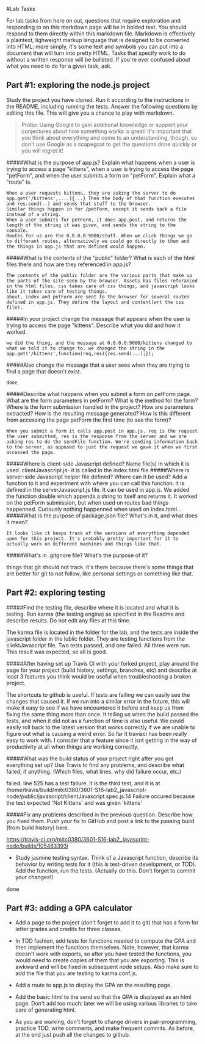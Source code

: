 #Lab Tasks

For lab tasks from here on out, questions that require exploration and responding to on this markdown page will be in bolded text. You should respond to them directly within this markdown file. Markdown is effectively a plaintext, lighweight markup language that is designed to be converted into HTML; more simply, it's some text and symbols you can put into a document that will turn into pretty HTML.
Tasks that specify work to do without a written response will be bulleted.
If you're ever confused about what you need to do for a given task, ask.

## Part #1: exploring the node.js project
Study the project you have cloned. Run it according to the instrucitons in the README, including running the tests. Answer the following questions by editing this file.  This will give you a chance to play with markdown.

> Protip: Using Google to gain additional knowledge or support your conjectures about how something works is great! It's important that you think about everything and come to an understanding, though, so don't use Google as a scapegoat to get the questions done quickly or you will regret it!

#####What is the purpose of app.js? Explain what happens when a user is trying to access a page "kittens", when a user is trying to access the page "petForm", and when the user submits a form on "petForm". Explain what a "route" is.

	When a user requests kittens, they are asking the server to do app.get('/kittens',....){...} Then the body of that function executes and res.send(..) and sends that stuff to the browser. 
	Similar things happen in for /petForm, except it sends back a file instead of a string. 
	When a user submits for petForm, it does app.post, and returns the length of the string it was given, and sends the string to the console. 
	Routes for us are the 0.0.0.0:9000/stuff. When we click things we go to differant routes, alternatively we could go directly to them and the things in app.js that are defined would happen. 

#####What is the contents of the "public" folder? What is each of the html files there and how are they referenced in app.js?

	The contents of the public folder are the various parts that make up the parts of the site seen by the browser. Assets has files referanced in the html files, css takes care of css things, and javascript looks like it takes care of testing things. 
	about, index and petForm are sent to the browser for several routes defined in app.js. They define the layout and content(wrt the css file).	

#####In your project change the message that appears when the user is trying to access the page "kittens". Describe what you did and how it worked.

	we did the thing, and the message at 0.0.0.0:9000/kittens changed to what we told it to change to. we changed the string in the app.get('/kittens',function(req,res){res.send(...);}); 	

#####Also change the message that a user sees when they are trying to find a page that doesn't exist.

	done

#####Describe what happens when you submit a form on petForm page. What are the form parameters in petForm? What is the method for the form? Where is the form submission handled in the project? How are parameters extracted? How is the resulting message generated? How is this different from accessing the page petForm the first time (to see the form)?

	When you submit a form it calls app.post in app.js. req is the request the user submitted, res is the response from the server and we are asking res to do the sendFile function. We're sending information back to the server, as opposed to just the request we gave it when we first accessed the page. 

#####Where is client-side Javascript defined? Name file(s) in which it is used.
	clientJavascript.js- it is called in the index.html file
#####Where is server-side Javascript helper file defined? Where can it be used? Add a function to it and experiment with where you can call this function.
	 it is defined in the serverJavascript.js file. It can be used in app.js. We added the function double which appends a string to itself and returns it. It worked on the petForm submission, but when used on routes bad things happenned. Curiously nothing happenned when used on index.html...
#####What is the purpose of package.json file? What's in it, and what does it mean?

	It looks like it keeps track of the versions of everything depended upon for this project. It's probably pretty important for it to actually work on different machines and things like that. 

#####What's in .gitgnore file? What's the purpose of it?

things that git should not track. it's there because there's some things that are better for git to not follow, like personal settings or something like that. 

## Part #2: exploring testing

#####Find the testing file, describe where it is located and what it is testing. Run karma (the testing engine) as specified in the Readme and describe results. Do not edit any files at this time.

The karma file is located in the folder for the lab, and the tests are inside the javascript folder in the lublic folder. They are testing functions from the cliektJavascript file. Two tests passed, and one failed. All three were run. This result was expected, so all is good. 

#####After having set up Travis CI with your forked project, play around the page for your project (build history, settings, branches, etc) and describe at least 3 features you think would be useful when troubleshooting a broken project.

The shortcuts to github is useful. If tests are failing we can easily see the changes that caused it. If we run into a similar error in the future, this will make it easy to see if we have encountered it before and keep us from fixing the same thing more than once. 
It telling us when the build passed the tests, and when it did not as a function of time is also useful. We could easily roll back to the latest version that works correctly if we are unable to figure out what is causing a weird error. 
So far it travisci has been really easy to work with. I consider that a feature since it isnt getting in the way of productivity at all when things are working correctly.

#####What was the build status of your project right after you got everything set up? Use Travis to find any problems, and describe what failed, if anything. (Which files, what lines, why did failure occur, etc.)

failed. line 525 has a test failure. it is the third test, and it is at /home/travis/build/mitc0380/3601-S16-lab2_javascript-node/public/javascript/clientJavascript.spec.js:14
Failure occured because the test expected 'Not Kittens' and was given 'kittens'

#####Fix any problems described in the previous question. Describe how you fixed them. Push your fix to GitHub and post a link to the passing build (from build history) here.

https://travis-ci.org/mitc0380/3601-S16-lab2_javascript-node/builds/105483393i

- Study jasmine testing syntax. Think of a Javascript function, describe its behavior by writing tests for it (this is test-driven development, or TDD). Add the function, run the tests. (Actually do this. Don't forget to commit your changes!)

done

## Part #3: adding a GPA calculator

- Add a page to the project (don't forget to add it to git) that has a form for letter grades and credits for three classes.

- In TDD fashion, add tests for functions needed to compute the GPA and then implement the functions themselves. Note, however, that karma doesn't work with exports, so after you have tested the functions, you would need to create copies of them that you are exporting. This is awkward and will be fixed in subsequent node setups. Also make sure to add the file that you are testing to karma.conf.js.

- Add a route to app.js to display the GPA on the resulting page.

- Add the basic html to the send so that the GPA is displayed as an html page. Don't add too much: later we will be using various libraries to take care of generating html.

- As you are working, don't forget to change drivers in pair-programming, practice TDD, write comments, and make frequent commits. As before, at the end just push all the changes to github.

